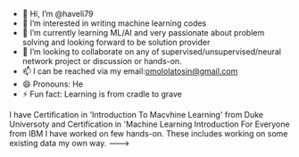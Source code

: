 - 👋 Hi, I’m @haveli79
- 👀 I’m interested in writing machine learning codes
- 🌱 I’m currently learning ML/AI and very passionate about problem solving and looking forward to be solution provider
- 💞️ I’m looking to collaborate on any of supervised/unsupervised/neural network project or discussion or hands-on.
- 📫 I can be reached via my email:omololatosin@gmail.com
- 😄 Pronouns: He
- ⚡ Fun fact: Learning is from cradle to grave

I have Certification in 'Introduction To Macvhine Learning' from Duke Universoty and Certification in 'Machine Learning Introduction For Everyone from IBM 
I have worked on few hands-on. These includes working on some existing data my own way.
--->
